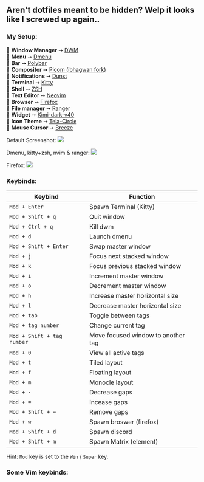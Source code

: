 ## Aren't dotfiles meant to be hidden? Welp it looks like I screwed up again.. 

### My Setup:
🌸 **Window Manager** ➙ [DWM](https://dwm.suckless.org)  
🌸 **Menu** ➙ [Dmenu](https://tools.suckless.org/dmenu/)  
🌸 **Bar** ➙ [Polybar](https://github.com/polybar/polybar)  
🌸 **Compositor** ➙ [Picom (ibhagwan fork)](https://github.com/ibhagwan/picom)  
🌸 **Notifications** ➙ [Dunst](https://dunst-project.org/)  
🌸 **Terminal** ➙ [Kitty](https://github.com/kovidgoyal/kitty)  
🌸 **Shell** ➙ [ZSH](https://zsh.sourceforge.io/)  
🌸 **Text Editor** ➙ [Neovim](https://neovim.io/)  
🌸 **Browser** ➙ [Firefox](https://www.mozilla.org/en-US/)  
🌸 **File manager** ➙ [Ranger](https://github.com/ranger/ranger)  
🌸 **Widget** ➙ [Kimi-dark-v40](https://github.com/EliverLara/Kimi)  
🌸 **Icon Theme** ➙ [Tela-Circle](https://github.com/vinceliuice/Tela-circle-icon-theme)  
🌸 **Mouse Cursor** ➙ [Breeze](https://github.com/ful1e5/BreezeX_Cursor)  

Default Screenshot:
![](https://github.com/madison-craig/dotfiles/blob/main/001.png?raw=true)  

Dmenu, kitty+zsh, nvim & ranger:
![](https://github.com/madison-craig/dotfiles/blob/main/02.png?raw=true)  

Firefox:
![](https://github.com/madison-craig/dotfiles/blob/main/003.png?raw=true)  


### Keybinds:
|        Keybind             |                 Function                 |
| -------------------------- | ---------------------------------------- |
| `Mod + Enter`              | Spawn Terminal (Kitty)                   |
| `Mod + Shift + q`          | Quit window                              |
| `Mod + Ctrl + q`           | Kill dwm                                 |
| `Mod + d`                  | Launch dmenu                             |
| `Mod + Shift + Enter`      | Swap master window                       |
| `Mod + j`                  | Focus next stacked window                |
| `Mod + k`                  | Focus previous stacked window            |
| `Mod + i`                  | Increment master window                  |
| `Mod + o`                  | Decrement master window                  |
| `Mod + h`                  | Increase master horizontal size          |
| `Mod + l`                  | Decrease master horizontal size          |
| `Mod + tab`                | Toggle between tags                      |
| `Mod + tag number`         | Change current tag                       |
| `Mod + Shift + tag number` | Move focused window to another tag       |
| `Mod + 0`                  | View all active tags                     |
| `Mod + t`                  | Tiled layout                             |
| `Mod + f`                  | Floating layout                          |
| `Mod + m`                  | Monocle layout                           |
| `Mod + -`                  | Decrease gaps                            |
| `Mod + =`                  | Incease gaps                             |
| `Mod + Shift + =`          | Remove gaps                              |
| `Mod + w`                  | Spawn broswer (firefox)                  |
| `Mod + Shift + d`          | Spawn discord                            |
| `Mod + Shift + m`          | Spawn Matrix (element)                   |

Hint: `Mod` key is set to the `Win` / `Super` key.

### Some Vim keybinds:
